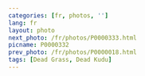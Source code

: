 ```yaml
---
categories: [fr, photos, '']
lang: fr
layout: photo
next_photo: /fr/photos/P0000333.html
picname: P0000332
prev_photo: /fr/photos/P0000018.html
tags: [Dead Grass, Dead Kudu]
---
```

